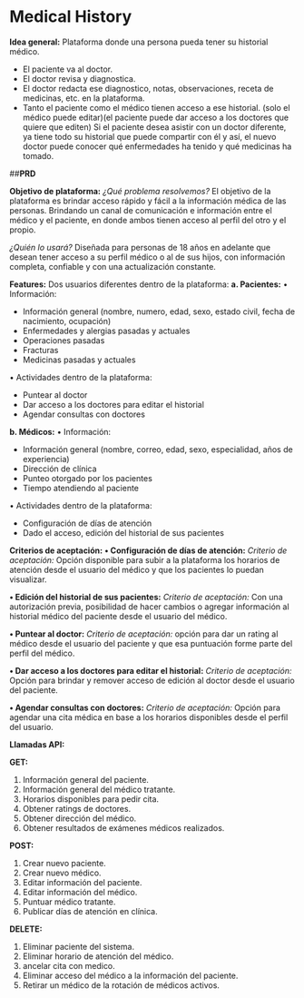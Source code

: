 # Medical History

**Idea general:** Plataforma donde una persona pueda tener su historial médico.
- El paciente va al doctor.
- El doctor revisa y diagnostica.
- El doctor redacta ese diagnostico, notas, observaciones, receta de medicinas, etc. en la plataforma.
- Tanto el paciente como el médico tienen acceso a ese historial. (solo el médico puede editar)(el paciente puede dar acceso a los doctores que quiere que editen)
Si el paciente desea asistir con un doctor diferente, ya tiene todo su historial que puede compartir con él y así, el nuevo doctor puede conocer qué enfermedades     ha tenido y qué medicinas ha tomado.


##**PRD**

**Objetivo de plataforma:**
*¿Qué problema resolvemos?*
El objetivo de la plataforma es brindar acceso rápido y fácil a la información médica de las personas. Brindando un canal de comunicación e información entre el             médico y el paciente, en donde ambos tienen acceso al perfil del otro y el propio.

*¿Quién lo usará?*
Diseñada para personas de 18 años en adelante que desean tener acceso a su perfil médico o al de sus hijos, con información completa, confiable y con una actualización constante.

**Features:**
Dos usuarios diferentes dentro de la plataforma:
**a. Pacientes:**
• Información: 
- Información general (nombre, numero, edad, sexo, estado civil, fecha de nacimiento, ocupación)
- Enfermedades y alergias pasadas y actuales
- Operaciones pasadas
- Fracturas 
- Medicinas pasadas y actuales

• Actividades dentro de la plataforma:
- Puntear al doctor 
- Dar acceso a los doctores para editar el historial
- Agendar consultas con doctores

**b. Médicos:**
• Información:
- Información general (nombre, correo, edad, sexo, especialidad, años de experiencia)
- Dirección de clínica 
- Punteo otorgado por los pacientes
- Tiempo atendiendo al paciente

• Actividades dentro de la plataforma:
- Configuración de días de atención
- Dado el acceso, edición del historial de sus pacientes 


**Criterios de aceptación:**
**• Configuración de días de atención:**
*Criterio de aceptación:* Opción disponible para subir a la plataforma los horarios de atención desde el usuario del médico y que los pacientes lo puedan visualizar.

**• Edición del historial de sus pacientes:**
*Criterio de aceptación:* Con una autorización previa, posibilidad de hacer cambios o agregar información al historial médico del paciente desde el usuario del médico.

**• Puntear al doctor:**
*Criterio de aceptación:* opción para dar un rating al médico desde el usuario del paciente y que esa puntuación forme parte del perfil del médico.

**• Dar acceso a los doctores para editar el historial:**
*Criterio de aceptación:* Opción para brindar y remover acceso de edición al doctor desde el usuario del paciente.

**• Agendar consultas con doctores:**
*Criterio de aceptación:* Opción para agendar una cita médica en base a los horarios disponibles desde el perfil del usuario.

**Llamadas API:**

**GET:**
1. Información general del paciente.
2. Información general del médico tratante.
3. Horarios disponibles para pedir cita.
4. Obtener ratings de doctores.
5. Obtener dirección del médico.
6. Obtener resultados de exámenes médicos realizados.

**POST:**
1. Crear nuevo paciente.
2. Crear nuevo médico.
3. Editar información del paciente.
4. Editar información del médico.
5. Puntuar médico tratante.
6. Publicar días de atención en clínica.

**DELETE:**
1. Eliminar paciente del sistema.
2. Eliminar horario de atención del médico.
3. ancelar cita con medico.
4. Eliminar acceso del médico a la información del paciente.
5. Retirar un médico de la rotación de médicos activos.



